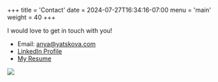 +++
title = 'Contact'
date = 2024-07-27T16:34:16-07:00
menu = 'main'
weight = 40
+++

I would love to get in touch with you!

* Email: anya@yatskova.com
* [LinkedIn Profile](http://www.linkedin.com/in/anya-yatskova)
* [My Resume](/resume.pdf)

![](/images/contact.jpg)
